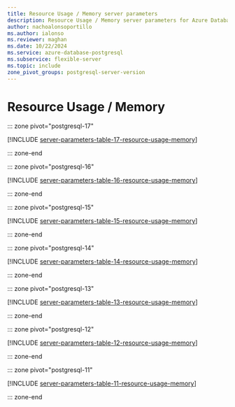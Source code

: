 ```yaml
---
title: Resource Usage / Memory server parameters
description: Resource Usage / Memory server parameters for Azure Database for PostgreSQL - Flexible Server.
author: nachoalonsoportillo
ms.author: ialonso
ms.reviewer: maghan
ms.date: 10/22/2024
ms.service: azure-database-postgresql
ms.subservice: flexible-server
ms.topic: include
zone_pivot_groups: postgresql-server-version
---
```

# Resource Usage / Memory


::: zone pivot="postgresql-17"

[!INCLUDE [server-parameters-table-17-resource-usage-memory](./includes/server-parameters-table-17-resource-usage-memory.md)]

::: zone-end


::: zone pivot="postgresql-16"

[!INCLUDE [server-parameters-table-16-resource-usage-memory](./includes/server-parameters-table-16-resource-usage-memory.md)]

::: zone-end


::: zone pivot="postgresql-15"

[!INCLUDE [server-parameters-table-15-resource-usage-memory](./includes/server-parameters-table-15-resource-usage-memory.md)]

::: zone-end


::: zone pivot="postgresql-14"

[!INCLUDE [server-parameters-table-14-resource-usage-memory](./includes/server-parameters-table-14-resource-usage-memory.md)]

::: zone-end


::: zone pivot="postgresql-13"

[!INCLUDE [server-parameters-table-13-resource-usage-memory](./includes/server-parameters-table-13-resource-usage-memory.md)]

::: zone-end


::: zone pivot="postgresql-12"

[!INCLUDE [server-parameters-table-12-resource-usage-memory](./includes/server-parameters-table-12-resource-usage-memory.md)]

::: zone-end


::: zone pivot="postgresql-11"

[!INCLUDE [server-parameters-table-11-resource-usage-memory](./includes/server-parameters-table-11-resource-usage-memory.md)]

::: zone-end


